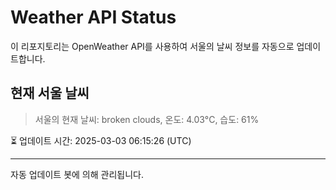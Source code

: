 
# Weather API Status

이 리포지토리는 OpenWeather API를 사용하여 서울의 날씨 정보를 자동으로 업데이트합니다.

## 현재 서울 날씨
> 서울의 현재 날씨: broken clouds, 온도: 4.03°C, 습도: 61%

⏳ 업데이트 시간: 2025-03-03 06:15:26 (UTC)

---
자동 업데이트 봇에 의해 관리됩니다.
